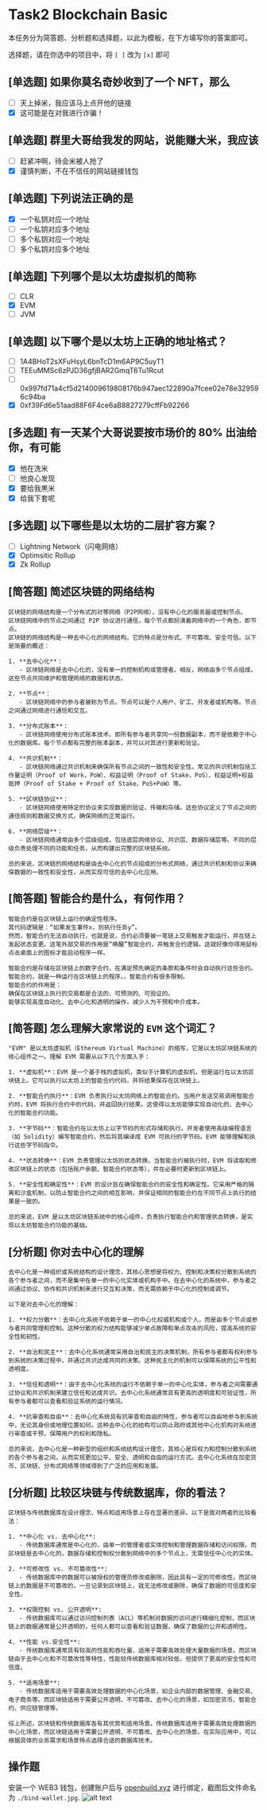 # Task2 Blockchain Basic

本任务分为简答题、分析题和选择题，以此为模板，在下方填写你的答案即可。

选择题，请在你选中的项目中，将 `[ ]` 改为 `[x]` 即可

## [单选题] 如果你莫名奇妙收到了一个 NFT，那么

- [ ] 天上掉米，我应该马上点开他的链接
- [x] 这可能是在对我进行诈骗！

## [单选题] 群里大哥给我发的网站，说能赚大米，我应该

- [ ] 赶紧冲啊，待会米被人抢了
- [x] 谨慎判断，不在不信任的网站链接钱包

## [单选题] 下列说法正确的是

- [x] 一个私钥对应一个地址
- [ ] 一个私钥对应多个地址
- [ ] 多个私钥对应一个地址
- [ ] 多个私钥对应多个地址

## [单选题] 下列哪个是以太坊虚拟机的简称

- [ ] CLR
- [x] EVM
- [ ] JVM

## [单选题] 以下哪个是以太坊上正确的地址格式？

- [ ] 1A4BHoT2sXFuHsyL6bnTcD1m6AP9C5uyT1
- [ ] TEEuMMSc6zPJD36gfjBAR2GmqT6Tu1Rcut
- [ ] 0x997fd71a4cf5d214009619808176b947aec122890a7fcee02e78e329596c94ba
- [x] 0xf39Fd6e51aad88F6F4ce6aB8827279cffFb92266

## [多选题] 有一天某个大哥说要按市场价的 80% 出油给你，有可能

- [x] 他在洗米
- [ ] 他良心发现
- [x] 要给我黒米
- [x] 给我下套呢

## [多选题] 以下哪些是以太坊的二层扩容方案？

- [ ] Lightning Network（闪电网络）
- [x] Optimsitic Rollup
- [x] Zk Rollup

## [简答题] 简述区块链的网络结构

```
区块链的网络结构是一个分布式的对等网络（P2P网络），没有中心化的服务器或控制节点。
区块链网络中的节点之间通过 P2P 协议进行通信，每个节点都扮演着网络中的一个角色，即节点。
区块链的网络结构是一种去中心化的网络结构，它的特点是分布式、不可篡改、安全可信。以下是简要的概述：

1. **去中心化**：
   - 区块链网络是去中心化的，没有单一的控制机构或管理者。相反，网络由多个节点组成，这些节点共同维护和管理网络的数据和状态。

2. **节点**：
   - 区块链网络中的参与者被称为节点。节点可以是个人用户、矿工、开发者或机构等。节点之间通过网络进行通信和交互。

3. **分布式账本**：
   - 区块链网络使用分布式账本技术，即所有参与者共享同一份数据副本，而不是依赖于中心化的数据库。每个节点都有完整的账本副本，并可以对其进行更新和验证。

4. **共识机制**：
   - 区块链网络通过共识机制来确保所有节点之间的一致性和安全性。常见的共识机制包括工作量证明（Proof of Work，PoW）、权益证明（Proof of Stake，PoS）、权益证明+权益抵押（Proof of Stake + Proof of Stake，PoS+PoW）等。

5. **区块链协议**：
   - 区块链网络使用特定的协议来实现数据的验证、传输和存储。这些协议定义了节点之间的通信规则和数据交换方式，确保网络的正常运行。

6. **网络层级**：
   - 区块链网络通常由多个层级组成，包括底层网络协议、共识层、数据存储层等。不同的层级负责处理不同的功能和任务，从而构建出完整的区块链系统。

总的来说，区块链的网络结构是由去中心化的节点组成的分布式网络，通过共识机制和协议来确保数据的一致性和安全性，从而实现可信的去中心化应用。
```

## [简答题] 智能合约是什么，有何作用？

```
智能合约是在区块链上运行的确定性程序。
其代码逻辑是：“如果发生事件x，则执行任务y”。
然而，智能合约无法自动执行，也就是说，合约必须要被一笔链上交易触发才能运行，并在链上发起状态变更。这笔外部交易的作用是“唤醒”智能合约，并触发合约逻辑。这就好像你得用鼠标点击桌面上的图标才能启动程序一样。

智能合约是存储在区块链上的数字合约，在满足预先确定的条款和条件时会自动执行这些合约。
智能合约，就是一种运行在区块链上的程序。，智能合约有很多限制。
智能合约的作用是：
确保在区块链上执行的交易都是合法的、可预测的、可验证的。
能够实现高度自动化、去中心化和透明的操作，减少人为干预和中介成本。
```

## [简答题] 怎么理解大家常说的 `EVM` 这个词汇？

```
"EVM" 是以太坊虚拟机（Ethereum Virtual Machine）的缩写，它是以太坊区块链系统的核心组件之一。理解 EVM 需要从以下几个方面入手：

1. **虚拟机**：EVM 是一个基于栈的虚拟机，类似于计算机的虚拟机，但是运行在以太坊区块链上。它可以执行以太坊上的智能合约代码，并将结果保存在区块链上。

2. **智能合约执行**：EVM 负责执行以太坊网络上的智能合约。当用户发送交易调用智能合约时，EVM 将执行合约中的代码，并返回执行结果。这使得以太坊能够实现自动化的、去中心化的智能合约功能。

3. **字节码**：智能合约在以太坊上以字节码的形式存储和执行。开发者使用高级编程语言（如 Solidity）编写智能合约，然后将其编译成 EVM 可执行的字节码。EVM 能够理解和执行这些字节码指令。

4. **状态转换**：EVM 负责管理以太坊的状态转换。当智能合约被执行时，EVM 将读取和修改区块链上的状态（包括账户余额、智能合约状态等），并在必要时更新到区块链上。

5. **安全性和确定性**：EVM 的设计旨在确保智能合约的安全性和确定性。它采用严格的隔离和沙盒机制，以防止智能合约之间的相互影响，并保证相同的智能合约在不同节点上执行的结果是一致的。

总的来说，EVM 是以太坊区块链系统中的核心组件，负责执行智能合约和管理状态转换，是实现以太坊智能合约功能的基础。
```

## [分析题] 你对去中心化的理解

```
去中心化是一种组织或系统结构的设计理念，其核心思想是将权力、控制和决策权分散到系统的各个参与者之间，而不是集中在单一的中心化实体或机构手中。在去中心化的系统中，参与者之间通过协议、协作和共识机制来进行交互和决策，而无需依赖于中心化的控制或调节。

以下是对去中心化的理解：

1. **权力分散**：去中心化系统不依赖于单一的中心化权威机构或个人，而是由多个节点或参与者共同管理和控制。这种分散的权力结构能够减少单点故障和单点攻击的风险，提高系统的安全性和韧性。

2. **自治和民主**：去中心化系统通常采用自治和民主的决策机制，所有参与者都有权利参与到系统的决策过程中，并通过共识达成共同的决策。这种民主化的机制可以保障系统的公平性和透明度。

3. **信任和透明**：由于去中心化系统的运行不依赖于单一的中心化实体，参与者之间需要通过协议和共识机制来建立信任和达成共识。去中心化系统通常具有更高的透明度和可验证性，所有参与者都可以查看和验证系统的运行情况。

4. **抗审查和自由**：去中心化系统具有抗审查和自由的特性，参与者可以自由地参与到系统中，无论其身份或地理位置如何。这种去中心化的结构可以防止政府或其他中心化机构对系统进行审查或干预，保障用户的权利和隐私。

总的来说，去中心化是一种新型的组织和系统结构设计理念，其核心是将权力和控制分散到系统的各个参与者之间，从而实现更加公平、安全、透明和自由的运行方式。去中心化系统在加密货币、区块链、分布式网络等领域得到了广泛的应用和发展。
```

## [分析题] 比较区块链与传统数据库，你的看法？

```
区块链与传统数据库在设计理念、特点和适用场景上存在显著的差异。以下是我对两者的比较看法：

1. **中心化 vs. 去中心化**:
   - 传统数据库通常是中心化的，由单一的管理者或实体控制和管理数据存储和访问权限。而区块链是去中心化的，数据存储和控制权分散到网络中的多个节点上，无需信任中心化的实体。
   
2. **可修改性 vs. 不可篡改性**:
   - 传统数据库中的数据可以被授权的管理员修改或删除，因此具有一定的可修改性。而区块链上的数据是不可篡改的，一旦记录到区块链上，就无法修改或删除，确保了数据的可信度和安全性。
   
3. **权限控制 vs. 公开透明**:
   - 传统数据库可以通过访问控制列表（ACL）等机制对数据的访问进行精细化控制，而区块链上的数据通常是公开透明的，任何人都可以查看和验证数据，确保了数据的公开和透明性。
   
4. **性能 vs.安全性**:
   - 传统数据库通常具有较高的性能和吞吐量，适用于需要高效处理大量数据的场景。而区块链由于去中心化和不可篡改性等特性，性能较传统数据库相对较低，但提供了更高的安全性和可信度。
   
5. **适用场景**:
   - 传统数据库适用于需要高效处理数据的中心化场景，如企业内部的数据管理、金融交易、电子商务等。而区块链适用于需要公开透明、不可篡改、去中心化的场景，如加密货币、智能合约、供应链管理等。

综上所述，区块链和传统数据库各有其优势和适用场景。传统数据库适用于需要高效处理数据的中心化场景，而区块链适用于需要公开透明、不可篡改、去中心化的场景。在实际应用中，可以根据具体的业务需求和场景特点选择合适的数据库技术。
```

## 操作题

安装一个 WEB3 钱包，创建账户后与 [openbuild.xyz](https://openbuild.xyz/profile) 进行绑定，截图后文件命名为 `./bind-wallet.jpg`.
![alt text](bind-wallet.jpg)
